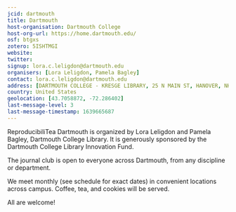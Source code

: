 ```yaml
---
jcid: dartmouth
title: Dartmouth
host-organisation: Dartmouth College
host-org-url: https://home.dartmouth.edu/
osf: btgxs
zotero: 5ISHTMGI
website: 
twitter: 
signup: lora.c.leligdon@dartmouth.edu
organisers: [Lora Leligdon, Pamela Bagley]
contact: lora.c.leligdon@dartmouth.edu
address: [DARTMOUTH COLLEGE - KRESGE LIBRARY, 25 N MAIN ST, HANOVER, NH 03755-1808, United States]
country: United States
geolocation: [43.7058872, -72.286402]
last-message-level: 3
last-message-timestamp: 1639665687
---
```


ReproducibiliTea Dartmouth is organized by Lora Leligdon and Pamela Bagley, Dartmouth College Library.  It is generously sponsored by the Dartmouth College Library Innovation Fund.
 
The journal club is open to everyone across Dartmouth, from any discipline or department.

We meet monthly (see schedule for exact dates) in convenient locations across campus.  Coffee, tea, and cookies will be served.

All are welcome!
